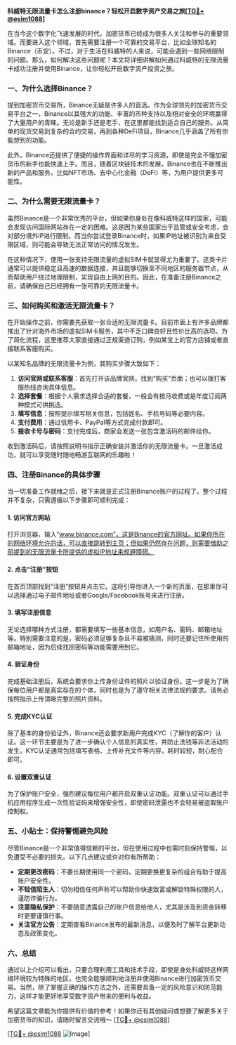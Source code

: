 **科威特无限流量卡怎么注册binance？轻松开启数字资产交易之旅[[TG💪+ @esim1088](https://t.me/s/esim1088)]**

在当今这个数字化飞速发展的时代，加密货币已经成为很多人关注和参与的重要领域。而要进入这个领域，首先需要注册一个可靠的交易平台，比如全球知名的Binance（币安）。不过，对于生活在科威特的人来说，可能会遇到一些网络限制的问题。那么，如何解决这些问题呢？本文将详细讲解如何通过科威特的无限流量卡成功注册并使用Binance，让你轻松开启数字资产投资之旅。

### 一、为什么选择Binance？

提到加密货币交易所，Binance无疑是许多人的首选。作为全球领先的加密货币交易平台之一，Binance以其强大的功能、丰富的币种支持以及相对安全的环境赢得了大量用户的青睐。无论是新手还是老手，在这里都能找到适合自己的服务。从简单的现货交易到复杂的合约交易，再到各种DeFi项目，Binance几乎涵盖了所有你能想到的功能。

此外，Binance还提供了便捷的操作界面和详尽的学习资源，即使是完全不懂加密货币的新手也能快速上手。而且，随着区块链技术的发展，Binance也在不断推出新的产品和服务，比如NFT市场、去中心化金融（DeFi）等，为用户提供更多可能性。

### 二、为什么需要无限流量卡？

虽然Binance是一个非常优秀的平台，但如果你身处在像科威特这样的国家，可能会发现访问国际网站存在一定的困难。这是因为某些国家出于监管或安全考虑，会对部分境外IP进行限制。而当你尝试登录Binance时，如果IP地址被识别为来自受限区域，则可能会导致无法正常访问的情况发生。

在这种情况下，使用一张支持无限流量的虚拟SIM卡就显得尤为重要了。这类卡片通常可以提供稳定且高速的数据连接，并且能够切换至不同地区的服务器节点，从而帮助用户绕过地理限制，实现自由上网的目的。因此，在准备注册Binance之前，请确保自己已经拥有一张可靠的无限流量卡。

### 三、如何购买和激活无限流量卡？

在开始操作之前，你需要先获取一张合适的无限流量卡。目前市面上有许多品牌都推出了针对海外市场的虚拟SIM卡服务，其中不乏口碑良好且性价比高的选项。为了简化流程，这里推荐大家直接通过正规渠道订购，例如某宝上的官方店铺或者直接联系客服购买。

以某知名品牌的无限流量卡为例，其购买步骤大致如下：

1. **访问官网或联系客服**：首先打开该品牌官网，找到“购买”页面；也可以拨打客服热线咨询具体信息。
2. **选择套餐**：根据个人需求选择合适的套餐，一般会有按月收费或是年度订阅两种模式可供挑选。
3. **填写信息**：按照提示填写相关信息，包括姓名、手机号码等必要内容。
4. **支付费用**：通过信用卡、PayPal等方式完成付款即可。
5. **接收卡号与密码**：支付完成后，商家会发送一张包含激活码的邮件给你。

收到激活码后，请按照说明书指示正确安装并激活你的无限流量卡。一旦激活成功，就可以享受随时随地畅游互联网的乐趣啦！

### 四、注册Binance的具体步骤

当一切准备工作就绪之后，接下来就是正式注册Binance账户的过程了。整个过程并不复杂，只需遵循以下步骤即可顺利完成：

#### 1. 访问官方网站
打开浏览器，输入“www.binance.com”，这是Binance的官方网址。如果你所在的网络环境允许的话，可以直接跳转到主页；但如果仍然存在问题，则需要借助之前提到的无限流量卡所提供的虚拟IP地址来规避障碍。

#### 2. 点击“注册”按钮
在首页顶部找到“注册”按钮并点击它。这将引导你进入一个新的页面，在那里你可以选择通过电子邮件地址或者Google/Facebook账号来进行注册。

#### 3. 填写注册信息
无论选择哪种方式注册，都需要填写一些基本信息，如用户名、密码、邮箱地址等。特别需要注意的是，密码必须足够复杂且不易被猜测，同时还要记住所使用的邮箱地址，因为后续找回密码等功能需要用到它。

#### 4. 验证身份
完成基础注册后，系统会要求你上传身份证件的照片以验证身份。这一步是为了确保每位用户都是真实存在的个体，同时也是为了遵守相关法律法规的要求。请务必按照指示上传清晰完整的照片资料。

#### 5. 完成KYC认证
除了基本的身份验证外，Binance还会要求新用户完成KYC（了解你的客户）认证。这一环节主要是为了进一步确认个人信息的真实性，并防止洗钱等非法活动的发生。KYC认证通常包括填写表格、上传补充文件等内容，耗时较短，耐心配合即可。

#### 6. 设置双重认证
为了保护账户安全，强烈建议每位用户都开启双重认证功能。双重认证可以通过手机应用程序生成一次性验证码来增强安全性，即使密码泄露也不会轻易被盗取账户控制权。

### 五、小贴士：保持警惕避免风险

尽管Binance是一个非常值得信赖的平台，但在使用过程中也需时刻保持警惕，以免遭受不必要的损失。以下几点建议或许对你有所帮助：

- **定期更改密码**：不要长期使用同一个密码，定期更换更复杂的组合有助于提高账户安全性。
- **不轻信陌生人**：切勿相信任何声称可以帮助你快速致富或解锁特殊权限的人，谨防诈骗行为。
- **注意隐私保护**：不要随意透露自己的账户信息给他人，尤其是涉及到资金转移时更要谨慎行事。
- **关注官方公告**：定期查看Binance发布的最新消息，以便及时了解平台更新动态及政策变化。

### 六、总结

通过以上介绍可以看出，只要合理利用工具和技术手段，即使是身处科威特这样网络环境较为特殊的地区，也完全能够顺利地注册并使用Binance进行加密货币交易。当然，除了掌握正确的操作方法之外，还需要具备一定的风险意识和防范能力，这样才能更好地享受数字资产带来的便利与收益。

希望这篇文章能为你提供有价值的参考！如果你还有其他疑问或想要了解更多关于加密货币的知识，请随时留言交流哦～ [[TG💪+ @esim1088](https://t.me/s/esim1088)] 

[[TG💪+ @esim1088](https://t.me/s/esim1088) ![Image](https://i.postimg.cc/4NQfJmqS/Snipaste-2025-05-13-00-14-12.png)]